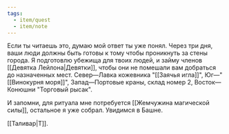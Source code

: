 ```yaml
---
tags:
  - item/quest
  - item/note
---
```


Если ты читаешь это, думаю мой ответ ты уже понял. Через три дня, ваши люди должны быть готовы к тому чтобы проникнуть за стены города. Я подготовлю убежища для твоих людей, и займу членов [[Девятка Лейлона|Девятки]], чтобы они не помешали вам добраться до назначенных мест. Север—Лавка кожевника "[[Заячья игла]]", Юг—"[[Винокурня моря]]", Запад—Портовые краны, склад номер 2, Восток—Конюшни "Торговый рысак".

И запомни, для ритуала мне потребуется [[Жемчужина магической силы]], остальное я уже собрал. Увидимся в Башне.

[[Таливар|T]].
